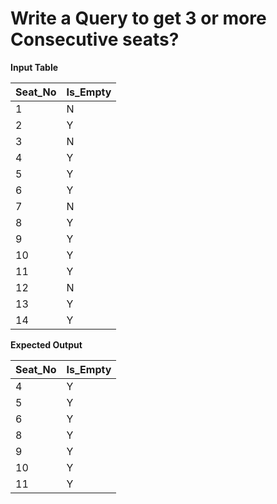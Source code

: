 # Write a Query to get 3 or more Consecutive seats?

**Input Table**

| Seat_No | Is_Empty |
|---------|----------|
|    1    |    N     |
|    2    |    Y     |
|    3    |    N     |
|    4    |    Y     |
|    5    |    Y     |
|    6    |    Y     |
|    7    |    N     |
|    8    |    Y     |
|    9    |    Y     |
|   10    |    Y     |
|   11    |    Y     |
|   12    |    N     |
|   13    |    Y     |
|   14    |    Y     |

**Expected Output**

| Seat_No | Is_Empty |
|---------|----------|
|    4    |    Y     |
|    5    |    Y     |
|    6    |    Y     |
|    8    |    Y     |
|    9    |    Y     |
|   10    |    Y     |
|   11    |    Y     |
